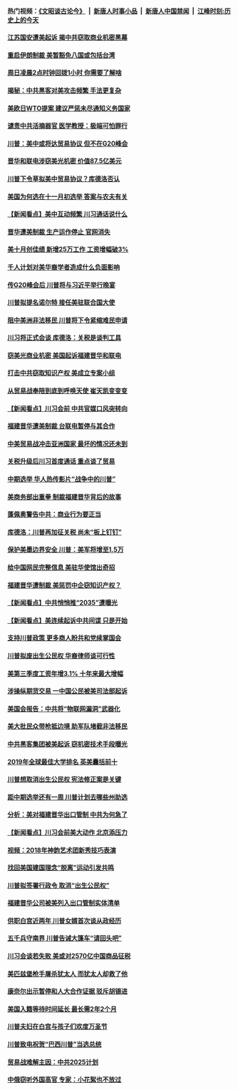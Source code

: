 #### 热门视频：[《文昭谈古论今》](https://github.com/gfw-breaker/wenzhao/blob/master/README.md?t=11032133) &nbsp;|&nbsp; [新唐人时事小品](https://github.com/gfw-breaker/ntdtv-comedy/blob/master/README.md?t=11032133) &nbsp;|&nbsp; [新唐人中国禁闻](https://github.com/gfw-breaker/ntdtv-news/blob/master/README.md?t=11032133) &nbsp;|&nbsp; [江峰时刻:历史上的今天](https://github.com/gfw-breaker/today-in-history/blob/master/README.md?t=11032133) 

#### [江苏国安遭美起诉 揭中共窃取商业机密黑幕](../pages/nsc412/n10827004.md?t=11032133) 

#### [重启伊朗制裁 美暂豁免八国或包括台湾](../pages/nsc412/n10828261.md?t=11032133) 

#### [周日凌晨2点时钟回拨1小时 你需要了解啥](../pages/nsc412/n10828258.md?t=11032133) 

#### [揭秘：中共黑客对美攻击频繁 手法更复杂](../pages/nsc412/n10827229.md?t=11032133) 

#### [美欧日WTO提案 建议严惩未尽通知义务国家](../pages/nsc412/n10827615.md?t=11032133) 

#### [谴责中共活摘器官 医学教授：极端可怕罪行](../pages/nsc412/n10827431.md?t=11032133) 

#### [川普：美中或将达贸易协议 但不在G20峰会](../pages/nsc412/n10827254.md?t=11032133) 

#### [晋华和联电涉窃美光机密 价值87.5亿美元](../pages/nsc412/n10827212.md?t=11032133) 

#### [川普下令草拟美中贸易协议？库德洛否认](../pages/nsc412/n10826452.md?t=11032133) 

#### [美国为何选在十一月初选举 答案与农夫有关](../pages/nsc412/n10827109.md?t=11032133) 

#### [【新闻看点】美中互动频繁 川习通话说什么](../pages/nsc412/n10826722.md?t=11032133) 

#### [晋华遭美制裁 生产运作停止 官网消失](../pages/nsc412/n10826594.md?t=11032133) 

#### [美十月创佳绩 新增25万工作 工资增幅破3%](../pages/nsc412/n10826491.md?t=11032133) 

#### [千人计划对美华裔学者造成什么负面影响](../pages/nsc412/n10811713.md?t=11032133) 

#### [传G20峰会后 川普将与习近平举行晚宴](../pages/nsc412/n10825607.md?t=11032133) 

#### [川普拟提名诺尔特 接任美驻联合国大使](../pages/nsc412/n10825076.md?t=11032133) 

#### [阻中美洲非法移民 川普将下令紧缩难民申请](../pages/nsc412/n10825134.md?t=11032133) 

#### [川习将正式会谈 库德洛：关税是谈判工具](../pages/nsc412/n10825047.md?t=11032133) 

#### [窃美光商业机密 美国起诉福建晋华和联电](../pages/nsc412/n10824695.md?t=11032133) 

#### [打击中共窃取知识产权  美成立专案小组](../pages/nsc412/n10824743.md?t=11032133) 

#### [从贸易战奉陪到底到呼唤天使 崔天凯变变变](../pages/nsc412/n10824121.md?t=11032133) 

#### [【新闻看点】川习会前 中共官媒口风突转向](../pages/nsc412/n10824149.md?t=11032133) 

#### [福建晋华遭美制裁 台联电暂停与其合作](../pages/nsc412/n10824246.md?t=11032133) 

#### [中美贸易战冲击亚洲国家 最坏的情况还未到](../pages/nsc412/n10824075.md?t=11032133) 

#### [关税升级后川习首度通话 重点谈了贸易](../pages/nsc412/n10824050.md?t=11032133) 

#### [中期选举 华人热传影片“战争中的川普”](../pages/nsc412/n10823978.md?t=11032133) 

#### [美商务部出重拳 制裁福建晋华背后的故事](../pages/nsc412/n10821975.md?t=11032133) 

#### [蓬佩奥警告中共：商业行为要正当](../pages/nsc412/n10822236.md?t=11032133) 

#### [库德洛：川普再加征关税 尚未“板上钉钉”](../pages/nsc412/n10822598.md?t=11032133) 

#### [保护美墨边界安全 川普：美军将增至1.5万](../pages/nsc412/n10822117.md?t=11032133) 

#### [给中国网民完整信息 美驻华使馆出奇招](../pages/nsc412/n10821989.md?t=11032133) 

#### [福建晋华遭制裁  美惩罚中企窃知识产权？](../pages/nsc412/n10821271.md?t=11032133) 

#### [【新闻看点】中共悄悄推“2035”遭曝光](../pages/nsc412/n10821631.md?t=11032133) 

#### [【新闻看点】美连续起诉中共间谍 只是开始](../pages/nsc412/n10821204.md?t=11032133) 

#### [支持川普政策 更多商人盼共和党续掌国会](../pages/nsc412/n10821595.md?t=11032133) 

#### [川普拟废出生公民权 华裔律师谈可行性](../pages/nsc412/n10819781.md?t=11032133) 

#### [美第三季度工资年增3.1% 十年来最大增幅](../pages/nsc412/n10821339.md?t=11032133) 

#### [涉操纵期货交易 一中国公民被美司法部起诉](../pages/nsc412/n10821047.md?t=11032133) 

#### [美国会报告：中共将“物联网漏洞”武器化](../pages/nsc412/n10818464.md?t=11032133) 

#### [美大批民众带枪抵边境 助军队堵截非法移民](../pages/nsc412/n10820699.md?t=11032133) 

#### [中共黑客集团被美起诉 窃机密技术手段曝光](../pages/nsc412/n10819592.md?t=11032133) 

#### [2019年全球最佳大学排名 英美囊括前十](../pages/nsc412/n10819133.md?t=11032133) 

#### [川普想取消出生公民权 宪法修正案是关键](../pages/nsc412/n10819384.md?t=11032133) 

#### [距中期选举还有一周 川普计划去哪些州助选](../pages/nsc412/n10816965.md?t=11032133) 

#### [分析：美对福建晋华出口管制 中共为何急了](../pages/nsc412/n10818969.md?t=11032133) 

#### [【新闻看点】川习会前美大动作 北京添压力](../pages/nsc412/n10818753.md?t=11032133) 

#### [视频：2018年神韵艺术团新秀技巧表演](../pages/nsc412/n10818671.md?t=11032133) 

#### [找回美国建国理念“脱离”运动引发共鸣](../pages/nsc412/n10818901.md?t=11032133) 

#### [川普拟签署行政令 取消“出生公民权”](../pages/nsc412/n10818565.md?t=11032133) 

#### [福建晋华公司被美列入出口管制实体清单](../pages/nsc412/n10816710.md?t=11032133) 

#### [供职白宫近两年 川普女婿首次谈从政经历](../pages/nsc412/n10817086.md?t=11032133) 

#### [五千兵守南界 川普告诫大篷车“请回头吧”](../pages/nsc412/n10816581.md?t=11032133) 

#### [川习会谈若失败 美或对2570亿中国商品征税](../pages/nsc412/n10816704.md?t=11032133) 

#### [美匹兹堡枪手屠杀犹太人 而犹太人却救了他](../pages/nsc412/n10816802.md?t=11032133) 

#### [康奈尔出示暂停和人大合作证据 驳斥胡锡进](../pages/nsc412/n10816597.md?t=11032133) 

#### [美国入籍等待时间延长 最长需2年2个月](../pages/nsc412/n10816127.md?t=11032133) 

#### [川普夫妇在白宫与孩子们欢度万圣节](../pages/nsc412/n10815594.md?t=11032133) 

#### [川普致电祝贺“巴西川普”当选总统](../pages/nsc412/n10815388.md?t=11032133) 

#### [贸易战难解主因：中共2025计划](../pages/nsc412/n10814718.md?t=11032133) 

#### [中俄窃听外国高官 专家：小花絮也不放过](../pages/nsc412/n10814681.md?t=11032133) 


